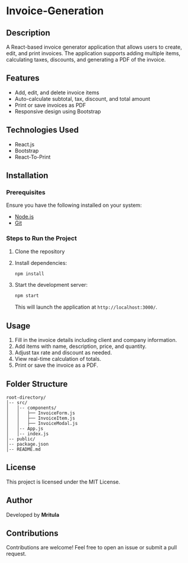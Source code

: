 # Invoice-Generation


## Description
A React-based invoice generator application that allows users to create, edit, and print invoices. The application supports adding multiple items, calculating taxes, discounts, and generating a PDF of the invoice.

## Features
- Add, edit, and delete invoice items
- Auto-calculate subtotal, tax, discount, and total amount
- Print or save invoices as PDF
- Responsive design using Bootstrap

## Technologies Used
- React.js
- Bootstrap
- React-To-Print

## Installation
### Prerequisites
Ensure you have the following installed on your system:
- [Node.js](https://nodejs.org/)
- [Git](https://git-scm.com/)

### Steps to Run the Project
1. Clone the repository 


2. Install dependencies:
   ```bash
   npm install
   ```

3. Start the development server:
   ```bash
   npm start
   ```
   This will launch the application at `http://localhost:3000/`.

## Usage
1. Fill in the invoice details including client and company information.
2. Add items with name, description, price, and quantity.
3. Adjust tax rate and discount as needed.
4. View real-time calculation of totals.
5. Print or save the invoice as a PDF.

## Folder Structure
```
root-directory/
│-- src/
│   │-- components/
│   │   ├── InvoiceForm.js
│   │   ├── InvoiceItem.js
│   │   ├── InvoiceModal.js
│   │-- App.js
│   │-- index.js
│-- public/
│-- package.json
│-- README.md
```

## License
This project is licensed under the MIT License.

## Author
Developed by **Mritula**

## Contributions
Contributions are welcome! Feel free to open an issue or submit a pull request.
